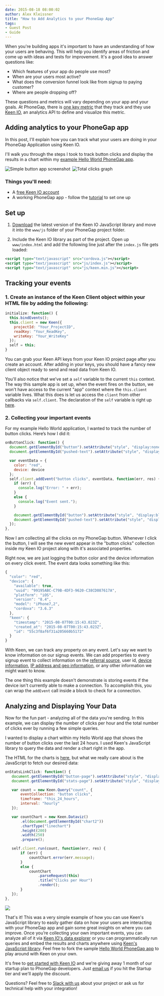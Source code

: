 ```yaml
---
date: 2015-08-18 08:00:02
author: Alex Kleissner
title: "How to Add Analytics to your PhoneGap App"
tags:
- Guest Post
- Guide
---
```

When you're building apps it's important to have an understanding of how your users are behaving. This will help you identify areas of friction and come up with ideas and tests for improvement. It's a good idea to answer questions like:

- Which features of your app do people use most?
- When are your users most active?
- What does the conversion funnel look like from signup to paying customer?
- Where are people dropping off?

These questions and metrics will vary depending on your app and your goals. At PhoneGap, there is [one key metric](http://phonegap.com/blog/2015/07/27/metrics-that-matter-at-phonegap/) that they track and they use [Keen IO](http://keen.io), an analytics API to define and visualize this metric.

## Adding analytics to your PhoneGap app

In this post, I'll explain how you can track what your users are doing in your PhoneGap Application using Keen IO.

I'll walk you through the steps I took to track button clicks and display the results in a chart within my [example Hello World PhoneGap app](https://github.com/hex337/phonegap-keen).

<img src="https://raw.githubusercontent.com/hex337/phonegap-keen/master/imgs/button_screen.PNG" style="margin-right:2px; max-width:350px;" alt="Simple button app screenshot">
<img src="https://raw.githubusercontent.com/hex337/phonegap-keen/master/imgs/stats_screen.PNG" style="max-width:350px;" alt="Total clicks graph">

### Things you'll need:

- A [free Keen IO account](https://keen.io/signup?source=phonegap)
- A working PhoneGap app - follow the [tutorial](http://docs.phonegap.com/getting-started/1-install-phonegap/desktop/) to set one up

## Set up

1. [Download](https://d26b395fwzu5fz.cloudfront.net/3.2.6/keen.min.js) the latest version of the Keen IO JavaScript library and move it into the `www/js` folder of your PhoneGap project folder.

1. Include the Keen IO library as part of the project. Open up `www/index.html` and add the following line just after the `index.js` file gets loaded:

  ```xml
  <script type="text/javascript" src="cordova.js"></script>
  <script type="text/javascript" src="js/index.js"></script>
  <script type="text/javascript" src="js/keen.min.js"></script>
  ```

## Tracking your events

### 1. Create an instance of the Keen Client object within your HTML file by adding the following:

```javascript
initialize: function() {
  this.bindEvents();
  this.client = new Keen({
    projectId: "Your_ProjectID",
    readKey: "Your_ReadKey",
    writeKey: "Your_WriteKey"
  });
  self = this;
}
```

You can grab your Keen API keys from your Keen IO project page after you create an account. After adding in your keys, you should have a fancy new client object ready to send and read data from Keen IO.

You'll also notice that we’ve set a `self` variable to the current `this` context. The way this sample app is set up, when the event fires on the button, we won't have access to the current "app" context where the `this.client` variable lives. What this does is let us access the `client` from other callbacks via `self.client`. The declaration of the `self` variable is right up [here](https://github.com/hex337/phonegap-keen/blob/master/www/js/index.js#L20).

### 2. Collecting your important events

For my example Hello World application, I wanted to track the number of button clicks. Here’s how I did it:

```javascript
onButtonClick: function() {
  document.getElementById("button").setAttribute("style", "display:none");
  document.getElementById("pushed-text").setAttribute("style", "display:block");

  var eventData = {
    color: "red",
    device: device
  };
  self.client.addEvent("button clicks", eventData, function(err, res) {
    if (err) {
      console.log("Error: " + err);
    }
    else {
      console.log("Event sent.");
    }

    document.getElementById("button").setAttribute("style", "display:block");
    document.getElementById("pushed-text").setAttribute("style", "display:none");
  });
},
```

Now I am collecting all the clicks on my PhoneGap button. Whenever I click the button, I will see the new event appear in the "button clicks" collection inside my Keen IO project along with it's associated properties.

Right now, we are just logging the button color and the device information on every click event. The event data looks something like this:

```js
{
  "color": "red",
  "device": {
    "available": true,
    "uuid": "99195ABC-C79B-4DF3-9620-C38CD087617A",
    "platform": "iOS",
    "version": "8.4",
    "model": "iPhone7,2",
    "cordova": "3.6.3"
  },
  "keen": {
    "timestamp": "2015-08-07T00:15:43.023Z",
    "created_at": "2015-08-07T00:15:43.023Z",
    "id": "55c3f8af6f31a205660b5172"
  }
}
```

With Keen, we can track any property on any event. Let's say we want to know information on our signup events. We can add properties to every signup event to collect information on the [referral source](https://keen.io/docs/api/#referrer-parser), user id, [device information](https://keen.io/docs/api/#user-agent-parser), [IP address and geo information](https://keen.io/docs/api/#ip-to-geo-parser), or any other information we might want to know.

The one thing this example doesn't demonstrate is storing events if the device isn't currently able to make a connection. To accomplish this, you can wrap the `addEvent` call inside a block to check for a connection.

## Analyzing and Displaying Your Data

Now for the fun part -  analyzing all of the data you're sending. In this example, we can display the number of clicks per hour and the total number of clicks ever by running a few simple queries.

I wanted to display a chart within my Hello World app that shows the number of button clicks over the last 24 hours. I used Keen's JavaScript library to query the data and render a chart right in the app.

The HTML for the charts is [here](https://github.com/hex337/phonegap-keen/blob/master/www/index.html#L56), but what we really care about is the JavaScript to fetch our desired data:

```js
onStatsLinkClick: function() {
   document.getElementById("button-page").setAttribute("style", "display:none");
   document.getElementById("stats-page").setAttribute("style", "display:block");

   var count = new Keen.Query("count", {
       eventCollection: "button clicks",
       timeframe: "this_24_hours",
       interval: "hourly"
   });

   var countChart = new Keen.Dataviz()
       .el(document.getElementById("chart2"))
       .chartType("linechart")
       .height(200)
       .width(250)
       .prepare();

   self.client.run(count, function(err, res) {
       if (err) {
           countChart.error(err.message);
       }
       else {
           countChart
               .parseRequest(this)
               .title("Clicks per Hour")
               .render();
       }
   });
},
```

![](https://github.com/hex337/phonegap-keen/blob/master/imgs/stats_screen.PNG?raw=true)

That's it! This was a very simple example of how you can use Keen's JavaScript library to easily gather data on how your users are interacting with your PhoneGap app and gain some great insights on where you can improve. Once you’re collecting your own important events, you can analyze all of it via [Keen IO's data explorer](https://keen.io/blog/114588771746/introducing-data-explorer) or you can programmatically run queries and embed the results and charts anywhere using [Keen's JavaScript library](https://keen.io/docs/api/?javascript#events). Feel free to fork the sample [Hello World PhoneGap app](https://github.com/hex337/phonegap-keen) to play around with Keen on your own.

It's free to [get started with Keen IO](http://keen.io) and we're giving away 1 month of our startup plan to PhoneGap developers. Just [email us](mailto:team@keen.io) if you hit the Startup tier and we'll apply the discount.

Questions? Feel free to [Slack with us](http://slack.keen.io) about your project or ask us for technical help with your integration!
